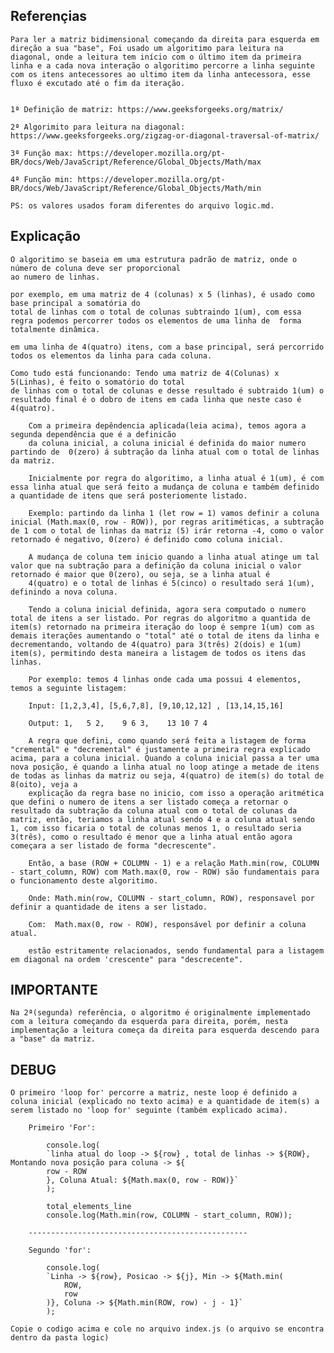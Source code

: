 ## Referençias

    Para ler a matriz bidimensional começando da direita para esquerda em direção a sua "base", Foi usado um algoritimo para leitura na diagonal, onde a leitura tem início com o último item da primeira linha e a cada nova interação o algoritimo percorre a linha seguinte com os itens antecessores ao ultimo item da linha antecessora, esse fluxo é excutado até o fim da iteração.


    1ª Definição de matriz: https://www.geeksforgeeks.org/matrix/

    2ª Algorimito para leitura na diagonal: https://www.geeksforgeeks.org/zigzag-or-diagonal-traversal-of-matrix/

    3ª Função max: https://developer.mozilla.org/pt-BR/docs/Web/JavaScript/Reference/Global_Objects/Math/max

    4ª Função min: https://developer.mozilla.org/pt-BR/docs/Web/JavaScript/Reference/Global_Objects/Math/min

    PS: os valores usados foram diferentes do arquivo logic.md.

## Explicação

    O algoritimo se baseia em uma estrutura padrão de matriz, onde o número de coluna deve ser proporcional
    ao numero de linhas.

    por exemplo, em uma matriz de 4 (colunas) x 5 (linhas), é usado como base principal a somatória do
    total de linhas com o total de colunas subtraindo 1(um), com essa regra podemos percorrer todos os elementos de uma linha de  forma totalmente dinâmica.

    em uma linha de 4(quatro) itens, com a base principal, será percorrido todos os elementos da linha para cada coluna.

    Como tudo está funcionando: Tendo uma matriz de 4(Colunas) x 5(Linhas), é feito o somatório do total
    de linhas com o total de colunas e desse resultado é subtraido 1(um) o resultado final é o dobro de itens em cada linha que neste caso é 4(quatro).

        Com a primeira depêndencia aplicada(leia acima), temos agora a segunda dependência que é a definicão
        da coluna inicial, a coluna inicial é definida do maior numero partindo de  0(zero) á subtração da linha atual com o total de linhas da matriz.

        Inicialmente por regra do algoritimo, a linha atual é 1(um), é com essa linha atual que será feito a mudança de coluna e também definido a quantidade de itens que será posteriomente listado.

        Exemplo: partindo da linha 1 (let row = 1) vamos definir a coluna inicial (Math.max(0, row - ROW)), por regras aritiméticas, a subtração de 1 com o total de linhas da matriz (5) irár retorna -4, como o valor retornado é negativo, 0(zero) é definido como coluna inicial.

        A mudança de coluna tem inicio quando a linha atual atinge um tal valor que na subtração para a definição da coluna inicial o valor retornado é maior que 0(zero), ou seja, se a linha atual é
        4(quatro) e o total de linhas é 5(cinco) o resultado será 1(um), definindo a nova coluna.

        Tendo a coluna inicial definida, agora sera computado o numero total de itens a ser listado. Por regras do algoritmo a quantida de item(s) retornado na primeira iteração do loop é sempre 1(um) com as demais iterações aumentando o "total" até o total de itens da linha e decrementando, voltando de 4(quatro) para 3(três) 2(dois) e 1(um) item(s), permitindo desta maneira a listagem de todos os itens das linhas.

        Por exemplo: temos 4 linhas onde cada uma possui 4 elementos, temos a seguinte listagem:

        Input: [1,2,3,4], [5,6,7,8], [9,10,12,12] , [13,14,15,16]

        Output: 1,   5 2,    9 6 3,    13 10 7 4

        A regra que defini, como quando será feita a listagem de forma "cremental" e "decremental" é justamente a primeira regra explicado acima, para a coluna inicial. Quando a coluna inicial passa a ter uma nova posição, é quando a linha atual no loop atinge a metade de itens de todas as linhas da matriz ou seja, 4(quatro) de item(s) do total de 8(oito), veja a
        explicação da regra base no inicio, com isso a operação aritmética que defini o numero de itens a ser listado começa a retornar o resultado da subtração da coluna atual com o total de colunas da matriz, então, teriamos a linha atual sendo 4 e a coluna atual sendo 1, com isso ficaria o total de colunas menos 1, o resultado seria 3(três), como o resultado é menor que a linha atual então agora começara a ser listado de forma "decrescente".

        Então, a base (ROW + COLUMN - 1) e a relação Math.min(row, COLUMN - start_column, ROW) com Math.max(0, row - ROW) são fundamentais para o funcionamento deste algoritimo.

        Onde: Math.min(row, COLUMN - start_column, ROW), responsavel por definir a quantidade de itens a ser listado.

        Com:  Math.max(0, row - ROW), responsável por definir a coluna atual.

        estão estritamente relacionados, sendo fundamental para a listagem em diagonal na ordem 'crescente" para "descrecente".

## IMPORTANTE

    Na 2ª(segunda) referência, o algoritmo é originalmente implementado com a leitura começando da esquerda para direita, porém, nesta implementação a leitura começa da direita para esquerda descendo para a "base" da matriz.

## DEBUG

    O primeiro 'loop for' percorre a matriz, neste loop é definido a coluna inicial (explicado no texto acima) e a quantidade de item(s) a serem listado no 'loop for' seguinte (também explicado acima).

        Primeiro 'For':

            console.log(
            `linha atual do loop -> ${row} , total de linhas -> ${ROW}, Montando nova posição para coluna -> ${
            row - ROW
            }, Coluna Atual: ${Math.max(0, row - ROW)}`
            );

            total_elements_line
            console.log(Math.min(row, COLUMN - start_column, ROW));

        -------------------------------------------------

        Segundo 'for':

            console.log(
            `Linha -> ${row}, Posicao -> ${j}, Min -> ${Math.min(
                ROW,
                row
            )}, Coluna -> ${Math.min(ROW, row) - j - 1}`
            );

    Copie o codigo acima e cole no arquivo index.js (o arquivo se encontra dentro da pasta logic)
